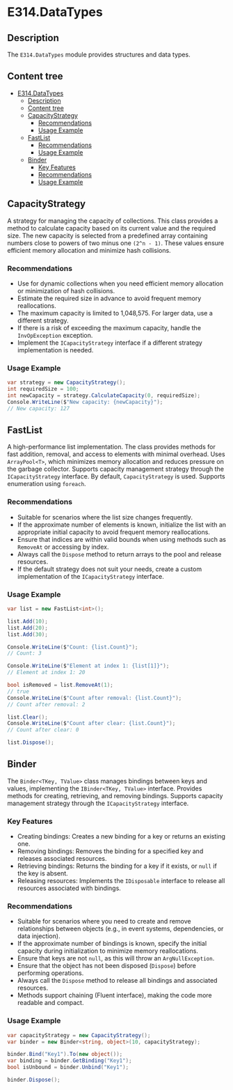# E314.DataTypes

## Description

The `E314.DataTypes` module provides structures and data types.

## Content tree

- [E314.DataTypes](#e314datatypes)
  - [Description](#description)
  - [Content tree](#content-tree)
  - [CapacityStrategy](#capacitystrategy)
    - [Recommendations](#recommendations)
    - [Usage Example](#usage-example)
  - [FastList](#fastlist)
    - [Recommendations](#recommendations-1)
    - [Usage Example](#usage-example-1)
  - [Binder](#binder)
    - [Key Features](#key-features)
    - [Recommendations](#recommendations-2)
    - [Usage Example](#usage-example-2)

## CapacityStrategy

A strategy for managing the capacity of collections.
This class provides a method to calculate capacity based on its current value and the required size.
The new capacity is selected from a predefined array containing numbers close to powers of two minus one `(2^n - 1)`.
These values ensure efficient memory allocation and minimize hash collisions.

### Recommendations

- Use for dynamic collections when you need efficient memory allocation or minimization of hash collisions.
- Estimate the required size in advance to avoid frequent memory reallocations.
- The maximum capacity is limited to 1,048,575. For larger data, use a different strategy.
- If there is a risk of exceeding the maximum capacity, handle the `InvOpException` exception.
- Implement the `ICapacityStrategy` interface if a different strategy implementation is needed.

### Usage Example

``` csharp
var strategy = new CapacityStrategy();
int requiredSize = 100;
int newCapacity = strategy.CalculateCapacity(0, requiredSize);
Console.WriteLine($"New capacity: {newCapacity}");
// New capacity: 127
```

## FastList

A high-performance list implementation.
The class provides methods for fast addition, removal, and access to elements with minimal overhead.
Uses `ArrayPool<T>`, which minimizes memory allocation and reduces pressure on the garbage collector.
Supports capacity management strategy through the `ICapacityStrategy` interface. By default, `CapacityStrategy` is used.
Supports enumeration using `foreach`.

### Recommendations

- Suitable for scenarios where the list size changes frequently.
- If the approximate number of elements is known, initialize the list with an appropriate initial capacity to avoid frequent memory reallocations.
- Ensure that indices are within valid bounds when using methods such as `RemoveAt` or accessing by index.
- Always call the `Dispose` method to return arrays to the pool and release resources.
- If the default strategy does not suit your needs, create a custom implementation of the `ICapacityStrategy` interface.

### Usage Example

``` csharp
var list = new FastList<int>();

list.Add(10);
list.Add(20);
list.Add(30);

Console.WriteLine($"Count: {list.Count}");
// Count: 3

Console.WriteLine($"Element at index 1: {list[1]}"); 
// Element at index 1: 20

bool isRemoved = list.RemoveAt(1);
// true
Console.WriteLine($"Count after removal: {list.Count}");
// Count after removal: 2

list.Clear();
Console.WriteLine($"Count after clear: {list.Count}");
// Count after clear: 0

list.Dispose();
```

## Binder

The `Binder<TKey, TValue>` class manages bindings between keys and values, implementing the `IBinder<TKey, TValue>` interface.
Provides methods for creating, retrieving, and removing bindings.
Supports capacity management strategy through the `ICapacityStrategy` interface.

### Key Features

- Creating bindings: Creates a new binding for a key or returns an existing one.
- Removing bindings: Removes the binding for a specified key and releases associated resources.
- Retrieving bindings: Returns the binding for a key if it exists, or `null` if the key is absent.
- Releasing resources: Implements the `IDisposable` interface to release all resources associated with bindings.

### Recommendations

- Suitable for scenarios where you need to create and remove relationships between objects (e.g., in event systems, dependencies, or data injection).
- If the approximate number of bindings is known, specify the initial capacity during initialization to minimize memory reallocations.
- Ensure that keys are not `null`, as this will throw an `ArgNullException`.
- Ensure that the object has not been disposed (`Dispose`) before performing operations.
- Always call the `Dispose` method to release all bindings and associated resources.
- Methods support chaining (Fluent interface), making the code more readable and compact.

### Usage Example

``` csharp
var capacityStrategy = new CapacityStrategy();
var binder = new Binder<string, object>(10, capacityStrategy);

binder.Bind("Key1").To(new object());
var binding = binder.GetBinding("Key1");
bool isUnbound = binder.Unbind("Key1");

binder.Dispose();
```
